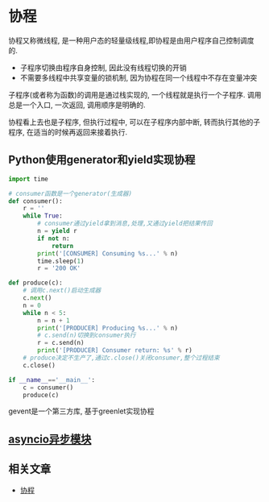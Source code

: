 # 协程

协程又称微线程, 是一种用户态的轻量级线程,即协程是由用户程序自己控制调度的.
- 子程序切换由程序自身控制, 因此没有线程切换的开销
- 不需要多线程中共享变量的锁机制, 因为协程在同一个线程中不存在变量冲突

子程序(或者称为函数)的调用是通过栈实现的, 一个线程就是执行一个子程序. 调用总是一个入口, 一次返回, 调用顺序是明确的.

协程看上去也是子程序, 但执行过程中, 可以在子程序内部中断, 转而执行其他的子程序, 在适当的时候再返回来接着执行.


## Python使用generator和yield实现协程

```python
import time

# consumer函数是一个generator(生成器)
def consumer():
    r = ''
    while True:
        # consumer通过yield拿到消息,处理,又通过yield把结果传回
        n = yield r
        if not n:
            return
        print('[CONSUMER] Consuming %s...' % n)
        time.sleep(1)
        r = '200 OK'

def produce(c):
    # 调用c.next()启动生成器
    c.next()
    n = 0
    while n < 5:
        n = n + 1
        print('[PRODUCER] Producing %s...' % n)
        # c.send(n)切换到consumer执行
        r = c.send(n)
        print('[PRODUCER] Consumer return: %s' % r)
    # produce决定不生产了,通过c.close()关闭consumer,整个过程结束
    c.close()

if __name__=='__main__':
    c = consumer()
    produce(c)

```


gevent是一个第三方库, 基于greenlet实现协程

## [asyncio异步模块](https://www.liaoxuefeng.com/wiki/0014316089557264a6b348958f449949df42a6d3a2e542c000/001432090954004980bd351f2cd4cc18c9e6c06d855c498000)

## 相关文章

- [协程](https://blog.csdn.net/ayhan_huang/article/details/75566740)